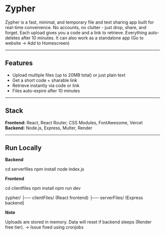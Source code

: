 # Zypher

Zypher is a fast, minimal, and temporary file and text sharing app built for real-time convenience. No accounts, no clutter - just drop, share, and forget. Each upload gives you a code and a link to retrieve. Everything auto-deletes after 10 minutes. It can also work as a standalone app (Go to website -> Add to Homescreen)

---

## Features

- Upload multiple files (up to 20MB total) or just plain text
- Get a short code + sharable link
- Retrieve instantly via code or link
- Files auto-expire after 10 minutes

---

## Stack

**Frontend:** React, React Router, CSS Modules, FontAwesome, Vercel  
**Backend:** Node.js, Express, Multer, Render

---

## Run Locally

**Backend**

cd serverfiles
npm install
node index.js

**Frontend**

cd clientfiles
npm install
npm run dev

zypher/
├── clientFiles/ (React frontend)
├── serverFiles/ (Express backend)

**Note**

Uploads are stored in memory. Data will reset if backend sleeps (Render free tier). -> Issue fixed using cronjobs 
